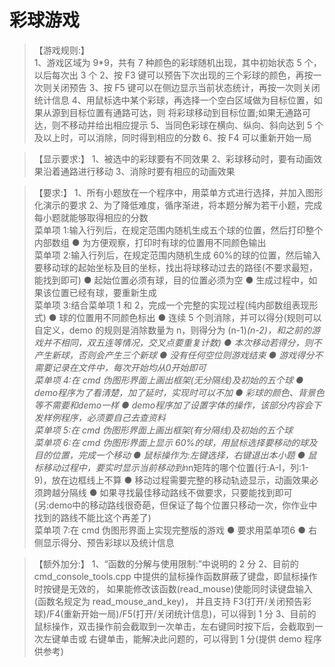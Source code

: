 # 彩球游戏
> 【游戏规则:】  
1、游戏区域为 9*9，共有 7 种颜色的彩球随机出现，其中初始状态 5 个，以后每次出 3 个
2、按 F3 键可以预告下次出现的三个彩球的颜色，再按一次则关闭预告
3、按 F5 键可以在侧边显示当前状态统计，再按一次则关闭统计信息 4、用鼠标选中某个彩球，再选择一个空白区域做为目标位置，如果从源到目标位置有通路可达，则
将彩球移动到目标位置;如果无通路可达，则不移动并给出相应提示 
5、当同色彩球在横向、纵向、斜向达到 5 个及以上时，可以消除，同时得到相应的分数 
6、按 F4 可以重新开始一局

> 【显示要求:】
1、被选中的彩球要有不同效果 
2、彩球移动时，要有动画效果沿着通路进行移动 
3、消除时要有相应的动画效果

> 【要求:】 1、所有小题放在一个程序中，用菜单方式进行选择，并加入图形化演示的要求
2、为了降低难度，循序渐进，将本题分解为若干小题，完成每小题就能够取得相应的分数  
菜单项 1:输入行列后，在规定范围内随机生成五个球的位置，然后打印整个内部数组
● 为方便观察，打印时有球的位置用不同颜色输出  
菜单项 2:输入行列后，在规定范围内随机生成 60%的球的位置，然后输入要移动球的起始坐标及目的坐标，找出将球移动过去的路径(不要求最短，能找到即可)
● 起始位置必须有球，目的位置必须为空
● 生成过程中，如果该位置已经有球，要重新生成  
菜单项 3:结合菜单项 1 和 2，完成一个完整的实现过程(纯内部数组表现形式)
● 球的位置用不同颜色标出
● 连续 5 个则消除，并可以得分(规则可以自定义，demo 的规则是消除数量为 n，则得分为
(n-1)*(n-2)，和之前的游戏并不相同，双五连等情况，交叉点要重复计数)
● 本次移动若得分，则不产生新球，否则会产生三个新球
● 没有任何空位则游戏结束
● 游戏得分不需要记录在文件中，每次开始均从0开始即可  
菜单项 4:在 cmd 伪图形界面上画出框架(无分隔线)及初始的五个球
● demo程序为了看清楚，加了延时，实现时可以不加
● 彩球的颜色、背景色等不需要和demo一样
● demo程序加了设置字体的操作，该部分内容会下发样例程序，必须要自己去查资料  
菜单项 5:在 cmd 伪图形界面上画出框架(有分隔线)及初始的五个球  
菜单项 6:在 cmd 伪图形界面上显示 60%的球，用鼠标选择要移动的球及目的位置，完成一个移动
● 鼠标操作为:左键选择，右键退出本小题
● 鼠标移动过程中，要实时显示当前移动到n*n矩阵的哪个位置(行:A-I，列:1-9)，放在边框线上不算
● 移动过程需要完整的移动轨迹显示，动画效果必须跨越分隔线
● 如果寻找最佳移动路线不做要求，只要能找到即可(另:demo中的移动路线很奇葩，但保证了每个位置只移动一次，你作业中找到的路线不能比这个再差了)   
菜单项 7:在 cmd 伪图形界面上实现完整版的游戏
● 要求用菜单项6
● 右侧显示得分、预告彩球以及统计信息

> 【额外加分:】
1、“函数的分解与使用限制:”中说明的 2 分
2、目前的 cmd_console_tools.cpp 中提供的鼠标操作函数屏蔽了键盘，即鼠标操作时按键是无效的，
如果能修改该函数(read_mouse)使能同时读键盘输入(函数名规定为 read_mouse_and_key)，
并且支持 F3(打开/关闭预告彩球)/F4(重新开始一局)/F5(打开/关闭统计信息)，可以得到 1 分 3、目前的鼠标操作，双击操作前会截取到一次单击，左右键同时按下后，会截取到一次左键单击或
右键单击，能解决此问题的，可以得到 1 分(提供 demo 程序供参考)
